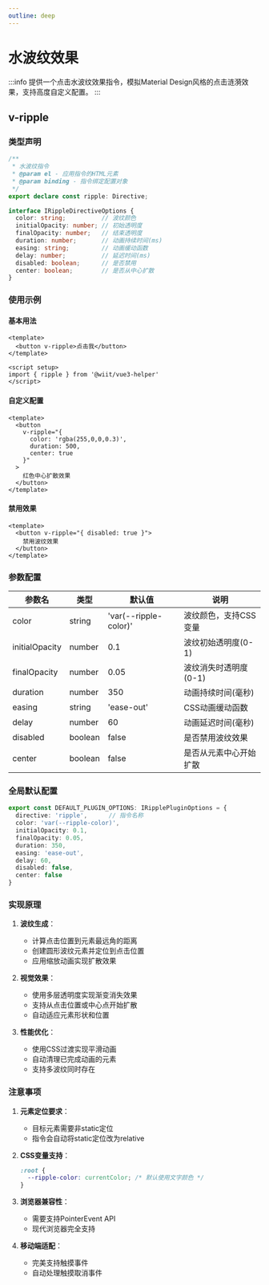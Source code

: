 ```yaml
---
outline: deep
---
```


# 水波纹效果

:::info
提供一个点击水波纹效果指令，模拟Material Design风格的点击涟漪效果，支持高度自定义配置。
:::

## v-ripple

### 类型声明

```ts
/**
 * 水波纹指令
 * @param el - 应用指令的HTML元素
 * @param binding - 指令绑定配置对象
 */
export declare const ripple: Directive;

interface IRippleDirectiveOptions {
  color: string;          // 波纹颜色
  initialOpacity: number; // 初始透明度
  finalOpacity: number;   // 结束透明度
  duration: number;       // 动画持续时间(ms)
  easing: string;         // 动画缓动函数
  delay: number;          // 延迟时间(ms)
  disabled: boolean;      // 是否禁用
  center: boolean;        // 是否从中心扩散
}
```

### 使用示例

#### 基本用法
```vue
<template>
  <button v-ripple>点击我</button>
</template>

<script setup>
import { ripple } from '@wiit/vue3-helper'
</script>
```

#### 自定义配置
```vue
<template>
  <button 
    v-ripple="{
      color: 'rgba(255,0,0,0.3)',
      duration: 500,
      center: true
    }"
  >
    红色中心扩散效果
  </button>
</template>
```

#### 禁用效果
```vue
<template>
  <button v-ripple="{ disabled: true }">
    禁用波纹效果
  </button>
</template>
```

### 参数配置

| 参数名          | 类型    | 默认值               | 说明                          |
|-----------------|---------|----------------------|-----------------------------|
| color           | string  | 'var(--ripple-color)'| 波纹颜色，支持CSS变量         |
| initialOpacity  | number  | 0.1                  | 波纹初始透明度(0-1)          |
| finalOpacity    | number  | 0.05                 | 波纹消失时透明度(0-1)        |
| duration        | number  | 350                  | 动画持续时间(毫秒)           |
| easing          | string  | 'ease-out'           | CSS动画缓动函数              |
| delay           | number  | 60                   | 动画延迟时间(毫秒)           |
| disabled        | boolean | false                | 是否禁用波纹效果             |
| center          | boolean | false                | 是否从元素中心开始扩散       |

### 全局默认配置

```ts
export const DEFAULT_PLUGIN_OPTIONS: IRipplePluginOptions = {
  directive: 'ripple',      // 指令名称
  color: 'var(--ripple-color)',
  initialOpacity: 0.1,
  finalOpacity: 0.05,
  duration: 350,
  easing: 'ease-out',
  delay: 60,
  disabled: false,
  center: false
}
```

### 实现原理

1. **波纹生成**：
   - 计算点击位置到元素最远角的距离
   - 创建圆形波纹元素并定位到点击位置
   - 应用缩放动画实现扩散效果

2. **视觉效果**：
   - 使用多层透明度实现渐变消失效果
   - 支持从点击位置或中心点开始扩散
   - 自动适应元素形状和位置

3. **性能优化**：
   - 使用CSS过渡实现平滑动画
   - 自动清理已完成动画的元素
   - 支持多波纹同时存在

### 注意事项

1. **元素定位要求**：
   - 目标元素需要非static定位
   - 指令会自动将static定位改为relative

2. **CSS变量支持**：
   ```css
   :root {
     --ripple-color: currentColor; /* 默认使用文字颜色 */
   }
   ```

3. **浏览器兼容性**：
   - 需要支持PointerEvent API
   - 现代浏览器完全支持

4. **移动端适配**：
   - 完美支持触摸事件
   - 自动处理触摸取消事件
